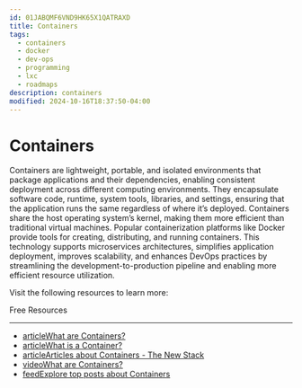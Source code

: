 ```yaml
---
id: 01JABQMF6VND9HK65X1QATRAXD
title: Containers
tags:
  - containers
  - docker
  - dev-ops
  - programming
  - lxc
  - roadmaps
description: containers
modified: 2024-10-16T18:37:50-04:00
---
```

# Containers

Containers are lightweight, portable, and isolated environments that package applications and their dependencies, enabling consistent deployment across different computing environments. They encapsulate software code, runtime, system tools, libraries, and settings, ensuring that the application runs the same regardless of where it’s deployed. Containers share the host operating system’s kernel, making them more efficient than traditional virtual machines. Popular containerization platforms like Docker provide tools for creating, distributing, and running containers. This technology supports microservices architectures, simplifies application deployment, improves scalability, and enhances DevOps practices by streamlining the development-to-production pipeline and enabling more efficient resource utilization.

Visit the following resources to learn more:

Free Resources

---

- [articleWhat are Containers?](https://cloud.google.com/learn/what-are-containers)
- [articleWhat is a Container?](https://www.docker.com/resources/what-container/)
- [articleArticles about Containers - The New Stack](https://thenewstack.io/category/containers/)
- [videoWhat are Containers?](https://www.youtube.com/playlist?list=PLawsLZMfND4nz-WDBZIj8-nbzGFD4S9oz)
- [feedExplore top posts about Containers](https://app.daily.dev/tags/containers?ref=roadmapsh)